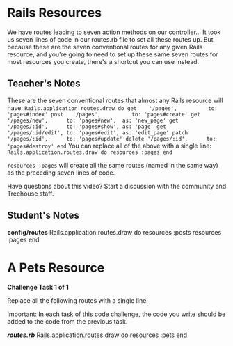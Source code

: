 # Rails Resources
We have routes leading to seven action methods on our controller...
It took us seven lines of code in our routes.rb file to set all these routes up.
But because these are the seven conventional routes for any given Rails resource, and you're going to need to set up these same seven routes for most resources you create, there's a shortcut you can use instead.

## Teacher's Notes

These are the seven conventional routes that almost any Rails resource will have:
`
Rails.application.routes.draw do
  get    '/pages',          to: 'pages#index'
  post   '/pages',          to: 'pages#create'
  get    '/pages/new',      to: 'pages#new',  as: 'new_page'
  get    '/pages/:id',      to: 'pages#show', as: 'page'
  get    '/pages/:id/edit', to: 'pages#edit', as: 'edit_page'
  patch  '/pages/:id',      to: 'pages#update'
  delete '/pages/:id',      to: 'pages#destroy'
end
`
You can replace all of the above with a single line:
`
Rails.application.routes.draw do
  resources :pages
end
`

`resources :pages` will create all the same routes (named in the same way) as the preceding seven lines of code.

Have questions about this video? Start a discussion with the community and Treehouse staff.

## Student's Notes

__config/routes__
Rails.application.routes.draw do
  resources :posts
  resources :pages
end

# A Pets Resource

**Challenge Task 1 of 1**

Replace all the following routes with a single line.

Important: In each task of this code challenge, the code you write should be added to the code from the previous task.

___routes.rb___
Rails.application.routes.draw do
	resources :pets
end

